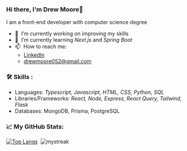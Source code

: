 ### Hi there, I'm Drew Moore👋

I am a front-end developer with computer science degree

- 🔭 &nbsp;I’m currently working on improving my skills
- 🌱 &nbsp;I’m currently learning <i>Next.js</i> and <i>Spring Boot</i>
- 📫 &nbsp;How to reach me:
  - [LinkedIn](https://www.linkedin.com/in/drew18moore/)
  - drewmoore052@gmail.com

### :hammer_and_wrench: Skills :
- Languages: <i>Typescript, Javascript, HTML, CSS, Python, SQL</i>
- Libraries/Frameworks: <i>React, Node, Express, React Query, Tailwind, Flask</i>
- Databases: MongoDB, Prisma, PostgreSQL

### :chart_with_upwards_trend: My GitHub Stats:

[![Top Langs](https://github-readme-stats-git-masterrstaa-rickstaa.vercel.app/api/top-langs/?username=drew18moore&layout=compact&exclude_repo=ITCS4231_Project,ITCS4236_Project&langs_count=8&theme=gruvbox&hide_border=true)](https://github.com/anuraghazra/github-readme-stats)&nbsp;&nbsp;<img src="https://github-readme-streak-stats.herokuapp.com/?user=drew18moore&theme=gruvbox&hide_border=true" alt="mystreak"/>

